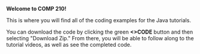 **Welcome to COMP 210!**

This is where you will find all of the coding examples for the Java tutorials.

You can download the code by clicking the green **<>CODE** button and then selecting "Download Zip." From there, you will be able to follow along to the tutorial videos, as well as see the completed code.

